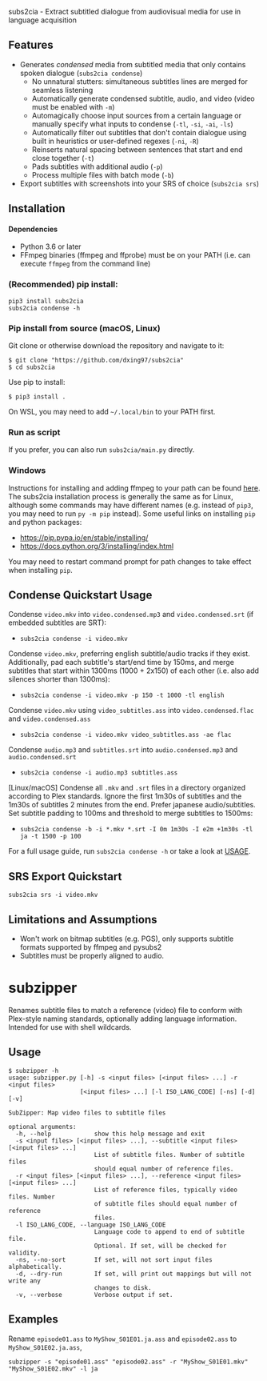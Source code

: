 subs2cia - Extract subtitled dialogue from audiovisual media for use in language acquisition 


## Features
 * Generates _condensed_ media from subtitled media that only contains spoken dialogue (`subs2cia condense`)
     * No unnatural stutters: simultaneous subtitles lines are merged for seamless listening
     * Automatically generate condensed subtitle, audio, and video (video must be enabled with `-m`)
     * Automagically choose input sources from a certain language or manually specify what inputs to condense
     (`-tl`, `-si`, `-ai`, `-ls`)
     * Automatically filter out subtitles that don't contain dialogue using built in heuristics or user-defined regexes (`-ni`, `-R`)
     * Reinserts natural spacing between sentences that start and end close together (`-t`)
     * Pads subtitles with additional audio (`-p`)
     * Process multiple files with batch mode (`-b`)
 * Export subtitles with screenshots into your SRS of choice (`subs2cia srs`)

## Installation
#### Dependencies
* Python 3.6 or later
* FFmpeg binaries (ffmpeg and ffprobe) must be on your PATH (i.e. can execute `ffmpeg` from the command line)

### (Recommended) pip install:
```
pip3 install subs2cia
subs2cia condense -h
```

### Pip install from source (macOS, Linux)
Git clone or otherwise download the repository and navigate to it:
```
$ git clone "https://github.com/dxing97/subs2cia"
$ cd subs2cia
```

Use pip to install:
```
$ pip3 install .
```
On WSL, you may need to add `~/.local/bin` to your PATH first.

### Run as script
If you prefer, you can also run ``subs2cia/main.py`` directly.

### Windows
Instructions for installing and adding ffmpeg to your path can be found [here](http://blog.gregzaal.com/how-to-install-ffmpeg-on-windows/).
The subs2cia installation process is generally the same as for Linux, although some commands may have different names 
(e.g. instead of `pip3`, you may need to run `py -m pip` instead).
Some useful links on installing `pip` and python packages:
* https://pip.pypa.io/en/stable/installing/
* https://docs.python.org/3/installing/index.html

You may need to restart command prompt for path changes to take effect when installing `pip`. 

## Condense Quickstart Usage
Condense `video.mkv` into `video.condensed.mp3` and `video.condensed.srt` (if embedded subtitles are SRT):
* ```subs2cia condense -i video.mkv```

Condense `video.mkv`, preferring english subtitle/audio tracks if they exist. 
Additionally, pad each subtitle's start/end time by 150ms, and merge subtitles that start within
1300ms (1000 + 2x150) of each other (i.e. also add silences shorter than 1300ms):
 * ```subs2cia condense -i video.mkv -p 150 -t 1000 -tl english```

Condense `video.mkv` using `video_subtitles.ass` into `video.condensed.flac` and `video.condensed.ass`
* ```subs2cia condense -i video.mkv video_subtitles.ass -ae flac```

Condense `audio.mp3` and `subtitles.srt` into `audio.condensed.mp3` and `audio.condensed.srt`
* ```subs2cia condense -i audio.mp3 subtitles.ass```

[Linux/macOS] Condense all `.mkv` and `.srt` files in a directory organized according to Plex standards. 
Ignore the first 1m30s of subtitles and the 1m30s of subtitles 2 minutes from the end. 
Prefer japanese audio/subtitles. Set subtitle padding to 100ms and 
threshold to merge subtitles to 1500ms:
* ```subs2cia condense -b -i *.mkv *.srt -I 0m 1m30s -I e2m +1m30s -tl ja -t 1500 -p 100``` 

For a full usage guide, run `subs2cia condense -h` or take a look at [USAGE](USAGE.md).

## SRS Export Quickstart
```subs2cia srs -i video.mkv```

## Limitations and Assumptions
* Won't work on bitmap subtitles (e.g. PGS), only supports subtitle formats supported by ffmpeg and pysubs2
* Subtitles must be properly aligned to audio. 

# subzipper
Renames subtitle files to match a reference (video) file to conform with Plex-style naming standards, 
optionally adding language information. Intended for use with shell wildcards.

## Usage
```
$ subzipper -h
usage: subzipper.py [-h] -s <input files> [<input files> ...] -r <input files>
                    [<input files> ...] [-l ISO_LANG_CODE] [-ns] [-d] [-v]

SubZipper: Map video files to subtitle files

optional arguments:
  -h, --help            show this help message and exit
  -s <input files> [<input files> ...], --subtitle <input files> [<input files> ...]
                        List of subtitle files. Number of subtitle files
                        should equal number of reference files.
  -r <input files> [<input files> ...], --reference <input files> [<input files> ...]
                        List of reference files, typically video files. Number
                        of subtitle files should equal number of reference
                        files.
  -l ISO_LANG_CODE, --language ISO_LANG_CODE
                        Language code to append to end of subtitle file.
                        Optional. If set, will be checked for validity.
  -ns, --no-sort        If set, will not sort input files alphabetically.
  -d, --dry-run         If set, will print out mappings but will not write any
                        changes to disk.
  -v, --verbose         Verbose output if set.
```

## Examples
Rename ``episode01.ass`` to ``MyShow_S01E01.ja.ass`` and ``episode02.ass`` to ``MyShow_S01E02.ja.ass``, 
```
subzipper -s "episode01.ass" "episode02.ass" -r "MyShow_S01E01.mkv" "MyShow_S01E02.mkv" -l ja
```


